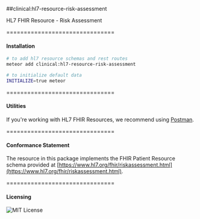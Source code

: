 ##clinical:hl7-resource-risk-assessment

HL7 FHIR Resource - Risk Assessment

===============================
#### Installation  

````bash
# to add hl7 resource schemas and rest routes
meteor add clinical:hl7-resource-risk-assessment

# to initialize default data
INITIALIZE=true meteor
````

===============================
#### Utilities  

If you're working with HL7 FHIR Resources, we recommend using [Postman](https://chrome.google.com/webstore/detail/postman/fhbjgbiflinjbdggehcddcbncdddomop?hl=en).

===============================
#### Conformance Statement  

The resource in this package implements the FHIR Patient Resource schema provided at  [https://www.hl7.org/fhir/riskassessment.html](https://www.hl7.org/fhir/riskassessment.html).  

===============================
#### Licensing  

![MIT License](https://img.shields.io/badge/license-MIT-blue.svg)

